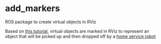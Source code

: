 # add_markers
ROS package to create virtual objects in RViz

Based on [this tutorial](http://wiki.ros.org/rviz/Tutorials/Markers%3A%20Basic%20Shapes), virtual objects are marked in RViz to represent an object that will be picked up and then dropped off by a [home service robot](https://github.com/danibyay/home_service_robot)

